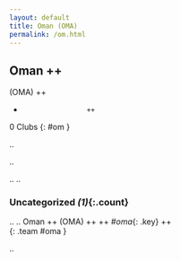 ```yaml
---
layout: default
title: Oman (OMA)
permalink: /om.html
---
```



## Oman   ++
(OMA)  ++
-                     ++
0 Clubs
{: #om }


.. 




.. 




.. 
.. 


### Uncategorized _(1)_{:.count}


..
..
Oman  ++
 (OMA) ++
 ++
_#oma_{: .key} ++
<br>
{: .team #oma }




.. 
 
